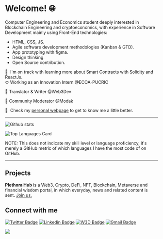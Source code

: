 # Welcome! 🌐

Computer Engineering and Economics student deeply interested in Blockchain Engineering and cryptoeconomics, with experience in Software Development mainly using Front-End technologies:

- HTML, CSS, JS.
- Agile software development methodologies (Kanban & GTD).
- App prototyping with figma.
- Design thinking. 
- Open Source contribution.

🌱 &nbsp;I'm on track with learning more about Smart Contracts with Solidity and ReactJs.\
⚙️ Working as an Innovation Intern @ECOA-PUCRIO

🦄 Translator & Writer @Web3Dev

🤖 Community Moderator @Modak

📄 &nbsp;Check my [personal webpage](https://junowoz.xyz) to get to know me a little better.

---

![Github stats](https://github-readme-stats.vercel.app/api?username=junowoz&theme=default&show_icons=true&count_private=true)

![Top Languages Card](https://github-readme-stats.vercel.app/api/top-langs/?username=junowoz&layout=compact)

NOTE: This does not indicate my skill level or language proficiency, it's merely a GitHub metric of which languages I have the most code of on GitHub.

---

## Projects
<strong>Plethora Hub</strong> is a Web3, Crypto, DeFi, NFT, Blockchain, Metaverse and financial wisdom portal, in which everyday, news and related content is sent. [Join us.](https://chat.whatsapp.com/DGiL42WALsVKBJ0Z6Ksiwf)

## Connect with me

[![Twitter Badge](https://img.shields.io/badge/-Twitter-1ca0f1?style=flat-square&labelColor=1ca0f1&logo=twitter&logoColor=white&link=https://twitter.com/junow0z)](https://twitter.com/junow0z) 
[![Linkedin Badge](https://img.shields.io/badge/-Linkedin-blue?style=flat-square&logo=Linkedin&logoColor=white&link=https://www.linkedin.com/in/juanjosegouveac/)](https://www.linkedin.com/in/juanjosegouveac/) 
[![W3D Badge](https://img.shields.io/badge/W3D-Web3Dev-green&link=https://es.w3d.community/junowoz)](https://es.w3d.community/junowoz/)
[![Gmail Badge](https://img.shields.io/badge/-junogouvea@gmail.com-c14438?style=flat-square&logo=Gmail&logoColor=white&link=mailto:junogouvea@gmail.com)](mailto:junogouvea@gmail.com)

![](https://komarev.com/ghpvc/?username=junowoz&style=flat)


